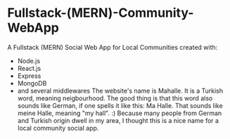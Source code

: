 # Fullstack-(MERN)-Community-WebApp
A Fullstack (MERN) Social Web App for Local Communities created with:
- Node.js
- React.js
- Express
- MongoDB 
- and several middlewares
The website's name is Mahalle. It is a Turkish word, meaning neigbourhood. The good thing is that this word also sounds like German, if one spells it like this: Ma Halle. That sounds like meine Halle, meaning "my hall". :) 
Because many people from German and Turkish origin dwell in my area, I thought this is a nice name for a local community social app. 
